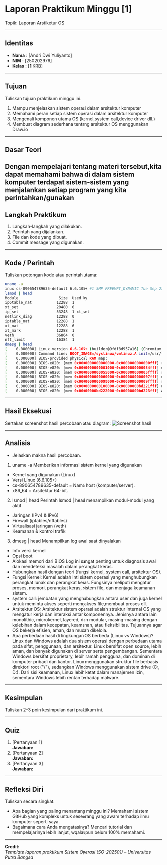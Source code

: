 
# Laporan Praktikum Minggu [1]
Topik: Laporan Arstiketur OS

---

## Identitas
- **Nama**  : [Andri Dwi Yuliyanto]  
- **NIM**   : [250202976]  
- **Kelas** : [1IKRB]

---

## Tujuan
Tuliskan tujuan praktikum minggu ini.  
1. Mampu menjelaskan sistem operasi dalam arsitektur komputer 
2. Memahami peran setiap sistem operasi dalam arsitektur komputer 
3. Mengenali komponen utama OS (kernel,system call,device driver dll.)
4. Membuat diagram sederhana tentang arsitektur OS menggunakan Draw.io


---

## Dasar Teori
Dengan mempelajari tentang materi tersebut,kita dapat memahami bahwa di dalam sistem komputer terdapat sistem-sistem yang menjalankan setiap program yang kita perintahkan/gunakan 
---

## Langkah Praktikum
1. Langkah-langkah yang dilakukan.  
2. Perintah yang dijalankan.  
3. File dan kode yang dibuat.  
4. Commit message yang digunakan.

---

## Kode / Perintah
Tuliskan potongan kode atau perintah utama:
```bash
uname -a
inux cs-890654789635-default 6.6.105+ #1 SMP PREEMPT_DYNAMIC Tue Sep 23 09:51:10 UTC 2025 x86_64 x86_64 x86_64 GNU/Linux
lsmod | head
Module                  Size  Used by
ip6table_nat           12288  1
xt_set                 20480  0
ip_set                 53248  1 xt_set
netlink_diag           12288  0
iptable_nat            12288  1
xt_nat                 12288  6
xt_mark                12288  1
veth                   36864  0
nft_limit              16384  1
dmesg | head
[    0.000000] Linux version 6.6.105+ (builder@9fdf8d957a16) (Chromium OS 17.0_pre498229-r33 clang version 17.0.0 (/var/cache/chromeos-cache/distfiles/egit-src/external/github.com/llvm/llvm-project 14f0776550b5a49e1c42f49a00213f7f3fa047bf), LLD 17.0.0) #1 SMP PREEMPT_DYNAMIC Tue Sep 23 09:51:10 UTC 2025
[    0.000000] Command line: BOOT_IMAGE=/syslinux/vmlinuz.A init=/usr/lib/systemd/systemd rootwait ro noresume loglevel=7 console=tty1 console=ttyS0,115200 security=apparmor virtio_net.napi_tx=1 nmi_watchdog=0 csm.disabled=1 loadpin.exclude=kernel-module,firmware modules-load=loadpin_trigger firmware_class.path=/var/lib/nvidia/firmware module.sig_enforce=1 dm_verity.error_behavior=3 dm_verity.max_bios=-1 dm_verity.dev_wait=1 i915.modeset=1 cros_efi root=/dev/dm-0 "dm-mod.create=vroot,,,ro,0 4077568 verity 0 PARTUUID=33380AF5-AE20-B145-804B-0FA44521AF7F PARTUUID=33380AF5-AE20-B145-804B-0FA44521AF7F 4096 4096 509696 509696 sha256 369788617d53fa637bc7245ad62cd9be0900ebff78243ea69cff567792de4f74 9698505fe0b51565e3fe4f68ee69838dc0b0bb6143fd9784fdff1e7fdc76d530"
[    0.000000] BIOS-provided physical RAM map:
[    0.000000] BIOS-e820: [mem 0x0000000000000000-0x0000000000000fff] reserved
[    0.000000] BIOS-e820: [mem 0x0000000000001000-0x0000000000054fff] usable
[    0.000000] BIOS-e820: [mem 0x0000000000055000-0x000000000005ffff] reserved
[    0.000000] BIOS-e820: [mem 0x0000000000060000-0x0000000000097fff] usable
[    0.000000] BIOS-e820: [mem 0x0000000000098000-0x000000000009ffff] reserved
[    0.000000] BIOS-e820: [mem 0x0000000000100000-0x00000000bd221fff] usable
[    0.000000] BIOS-e820: [mem 0x00000000bd222000-0x00000000bd223fff] ACPI data
```


---

## Hasil Eksekusi
Sertakan screenshot hasil percobaan atau diagram:
![Screenshot hasil](screenshots/example.png)

---

## Analisis
- Jelaskan makna hasil percobaan.  
1. uname -a
Memberikan informasi sistem kernel yang digunakan 
- Kernel yang digunakan (Linux)
- Versi Linux (6.6.105+)
- cs-890654789635-default = Nama host (komputer/server).
- x86_64 = Arsitektur 64-bit.
2.  lsmod | head
Perintah lsmod | head menampilkan modul-modul yang aktif
- Jaringan (IPv4 & IPv6)
- Firewall (iptables/nftables)
- Virtualisasi jaringan (veth)
- Keamanan & kontrol trafik
3. dmesg | head 
Menampilkan log awal saat dinyalakan 
- Info versi kernel
- Opsi boot
- Alokasi memori dari BIOS
Log ini sangat penting untuk diagnosis awal dan mendeteksi masalah dalam perangkat keras.
- Hubungkan hasil dengan teori (fungsi kernel, system call, arsitektur OS).  
- Fungsi Kernel: Kernel adalah inti sistem operasi yang menghubungkan perangkat lunak dan perangkat keras. Fungsinya meliputi mengatur proses, memori, perangkat keras, sistem file, dan menjaga keamanan sistem.
- system call: jembatan yang menghubungkan antara user dan juga kernel untuk meminta akses seperti mengakses file,membuat proses dll.
- Arsitektur OS: Arsitektur sistem operasi adalah struktur internal OS yang mengatur kerja dan interaksi antar komponennya. Jenisnya antara lain monolithic, microkernel, layered, dan modular, masing-masing dengan kelebihan dalam kecepatan, keamanan, atau fleksibilitas. Tujuannya agar OS bekerja efisien, aman, dan mudah dikelola.
- Apa perbedaan hasil di lingkungan OS berbeda (Linux vs Windows)?  
Linux dan Windows adalah dua sistem operasi dengan perbedaan utama pada sifat, penggunaan, dan arsitektur. Linux bersifat open source, lebih aman, dan banyak digunakan di server serta pengembangan. Sementara Windows bersifat proprietary, lebih ramah pengguna, dan dominan di komputer pribadi dan kantor. Linux menggunakan struktur file berbasis direktori root ("/"), sedangkan Windows menggunakan sistem drive (C:, D:). Dari sisi keamanan, Linux lebih ketat dalam manajemen izin, sementara Windows lebih rentan terhadap malware.

---

## Kesimpulan
Tuliskan 2–3 poin kesimpulan dari praktikum ini.

---

## Quiz
1. [Pertanyaan 1]  
   **Jawaban:**  
2. [Pertanyaan 2]  
   **Jawaban:**  
3. [Pertanyaan 3]  
   **Jawaban:**  

---

## Refleksi Diri
Tuliskan secara singkat:
- Apa bagian yang paling menantang minggu ini?
Memahami sistem GitHub yang kompleks untuk seseorang yang awam terhadap ilmu komputer seperti saya.  
- Bagaimana cara Anda mengatasinya? 
Mencari tutorial dan mempelajarinya lebih lanjut, wqalaupun belum 100% memahami. 

---

**Credit:**  
_Template laporan praktikum Sistem Operasi (SO-202501) – Universitas Putra Bangsa_
